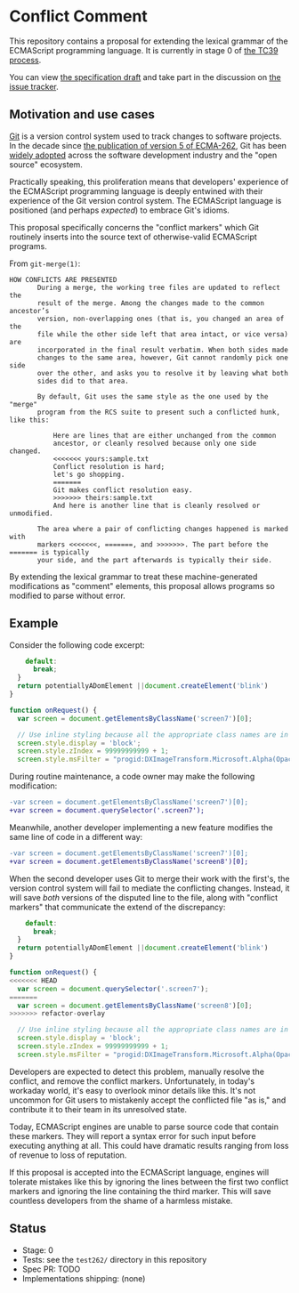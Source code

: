 # Conflict Comment

This repository contains a proposal for extending the lexical grammar of the
ECMAScript programming language. It is currently in stage 0 of [the TC39
process](https://tc39.github.io/process-document/).

You can view [the specification
draft](https://jugglinmike.github.io/proposal-conflict-comment/) and take part
in the discussion on [the issue
tracker](https://github.com/jugglinmike/proposal-conflict-comment/issues).

## Motivation and use cases

[Git](https://git-scm.com/) is a version control system used to track changes
to software projects. In the decade since [the publication of version 5 of
ECMA-262](http://www.ecma-international.org/news/PressReleases/PR_Ecma%20approves%20major%20revision%20of%20ECMAScript.htm),
Git has been [widely adopted](https://www.openhub.net/repositories/compare)
across the software development industry and the "open source" ecosystem.

Practically speaking, this proliferation means that developers' experience of
the ECMAScript programming language is deeply entwined with their experience of
the Git version control system. The ECMAScript language is positioned (and
perhaps *expected*) to embrace Git's idioms.

This proposal specifically concerns the "conflict markers" which Git routinely
inserts into the source text of otherwise-valid ECMAScript programs.

From `git-merge(1)`:

    HOW CONFLICTS ARE PRESENTED
           During a merge, the working tree files are updated to reflect the
           result of the merge. Among the changes made to the common ancestor’s
           version, non-overlapping ones (that is, you changed an area of the
           file while the other side left that area intact, or vice versa) are
           incorporated in the final result verbatim. When both sides made
           changes to the same area, however, Git cannot randomly pick one side
           over the other, and asks you to resolve it by leaving what both
           sides did to that area.

           By default, Git uses the same style as the one used by the "merge"
           program from the RCS suite to present such a conflicted hunk, like this:

               Here are lines that are either unchanged from the common
               ancestor, or cleanly resolved because only one side changed.
               <<<<<<< yours:sample.txt
               Conflict resolution is hard;
               let's go shopping.
               =======
               Git makes conflict resolution easy.
               >>>>>>> theirs:sample.txt
               And here is another line that is cleanly resolved or unmodified.

           The area where a pair of conflicting changes happened is marked with
           markers <<<<<<<, =======, and >>>>>>>. The part before the ======= is typically
           your side, and the part afterwards is typically their side.

By extending the lexical grammar to treat these machine-generated modifications
as "comment" elements, this proposal allows programs so modified to parse
without error.

## Example

Consider the following code excerpt:

```js
    default:
      break;
  }
  return potentiallyADomElement ||document.createElement('blink')
}

function onRequest() {
  var screen = document.getElementsByClassName('screen7')[0];

  // Use inline styling because all the appropriate class names are in use
  screen.style.display = 'block';
  screen.style.zIndex = 99999999999 + 1;
  screen.style.msFilter = "progid:DXImageTransform.Microsoft.Alpha(Opacity=50)";
```

During routine maintenance, a code owner may make the following modification:

```diff
-var screen = document.getElementsByClassName('screen7')[0];
+var screen = document.querySelector('.screen7');
```

Meanwhile, another developer implementing a new feature modifies the same line
of code in a different way:

```diff
-var screen = document.getElementsByClassName('screen7')[0];
+var screen = document.getElementsByClassName('screen8')[0];
```

When the second developer uses Git to merge their work with the first's, the
version control system will fail to mediate the conflicting changes. Instead,
it will save *both* versions of the disputed line to the file, along with
"conflict markers" that communicate the extend of the discrepancy:

```js
    default:
      break;
  }
  return potentiallyADomElement ||document.createElement('blink')
}

function onRequest() {
<<<<<<< HEAD
  var screen = document.querySelector('.screen7');
=======
  var screen = document.getElementsByClassName('screen8')[0];
>>>>>>> refactor-overlay

  // Use inline styling because all the appropriate class names are in use
  screen.style.display = 'block';
  screen.style.zIndex = 99999999999 + 1;
  screen.style.msFilter = "progid:DXImageTransform.Microsoft.Alpha(Opacity=50)";
```

Developers are expected to detect this problem, manually resolve the conflict,
and remove the conflict markers. Unfortunately, in today's workaday world, it's
easy to overlook minor details like this. It's not uncommon for Git users to
mistakenly accept the conflicted file "as is," and contribute it to their team
in its unresolved state.

Today, ECMAScript engines are unable to parse source code that contain these
markers. They will report a syntax error for such input before executing
anything at all. This could have dramatic results ranging from loss of revenue
to loss of reputation.

If this proposal is accepted into the ECMAScript language, engines will
tolerate mistakes like this by ignoring the lines between the first two
conflict markers and ignoring the line containing the third marker. This will
save countless developers from the shame of a harmless mistake.

## Status

- Stage: 0
- Tests: see the `test262/` directory in this repository
- Spec PR: TODO
- Implementations shipping: (none)
